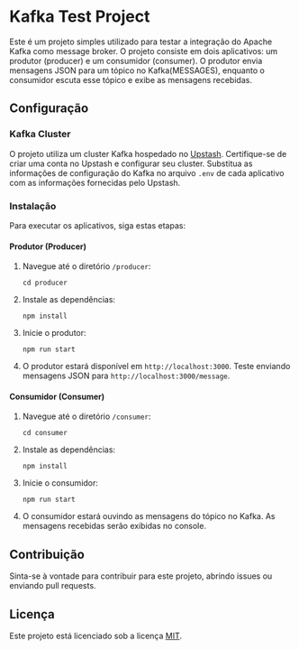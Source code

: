 # Kafka Test Project

Este é um projeto simples utilizado para testar a integração do Apache Kafka como message broker. O projeto consiste em dois aplicativos: um produtor (producer) e um consumidor (consumer). O produtor envia mensagens JSON para um tópico no Kafka(MESSAGES), enquanto o consumidor escuta esse tópico e exibe as mensagens recebidas.

## Configuração

### Kafka Cluster

O projeto utiliza um cluster Kafka hospedado no [Upstash](https://upstash.com/). Certifique-se de criar uma conta no Upstash e configurar seu cluster. Substitua as informações de configuração do Kafka no arquivo `.env` de cada aplicativo com as informações fornecidas pelo Upstash.

### Instalação

Para executar os aplicativos, siga estas etapas:

#### Produtor (Producer)

1. Navegue até o diretório `/producer`:
   ```
   cd producer
   ```

2. Instale as dependências:
   ```
   npm install
   ```

3. Inicie o produtor:
   ```
   npm run start
   ```

4. O produtor estará disponível em `http://localhost:3000`. Teste enviando mensagens JSON para `http://localhost:3000/message`.

#### Consumidor (Consumer)

1. Navegue até o diretório `/consumer`:
   ```
   cd consumer
   ```

2. Instale as dependências:
   ```
   npm install
   ```

3. Inicie o consumidor:
   ```
   npm run start
   ```

4. O consumidor estará ouvindo as mensagens do tópico no Kafka. As mensagens recebidas serão exibidas no console.

## Contribuição

Sinta-se à vontade para contribuir para este projeto, abrindo issues ou enviando pull requests.

## Licença

Este projeto está licenciado sob a licença [MIT](LICENSE).